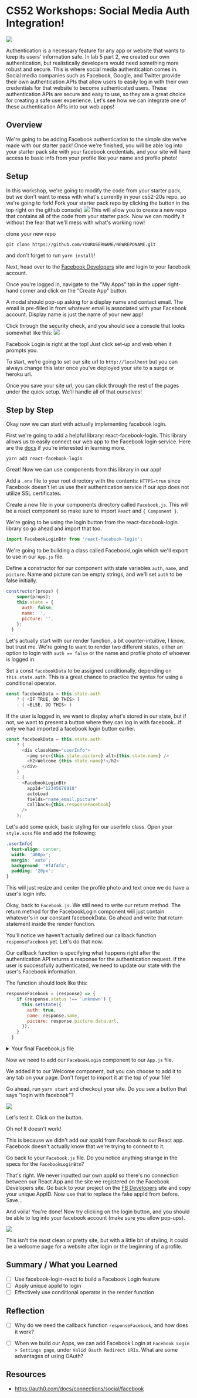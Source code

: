 # CS52 Workshops:  Social Media Auth Integration! 

![](https://media.giphy.com/media/e7yNPQmGUozyU/giphy.gif)

Authentication is a necessary feature for any app or website that wants to keep its users' information safe. In lab 5 part 2, we created our own authentication, but realistically developers would need something more robust and secure. This is where social media authentication comes in. Social media companies such as Facebook, Google, and Twitter provide their own authentication APIs that allow users to easily log in with their own credentials for that website to become authenticated users. These authentication APIs are secure and easy to use, so they are a great choice for creating a safe user experience. Let's see how we can integrate one of these authentication APIs into our web apps!

## Overview

We're going to be adding Facebook authentication to the simple site we've made with our starter pack! Once we're finished, you will be able log into your starter pack site with your facebook credentials, and your site will have access to basic info from your profile like your name and profile photo! 

## Setup
In this workshop, we're going to modify the code from your starter pack, but we don't want to mess with what's currently in your cs52-20s repo, so we're going to fork! 
Fork your starter pack repo by clicking the button in the top right on the github console) 
![](https://i.imgur.com/rm90tKJ.png)
This will allow you to create a new repo that contains all of the code from your starter pack. Now we can modify it without the fear that we'll mess with what's working now! 

clone your new repo 
```
git clone https://github.com/YOURUSERNAME/NEWREPONAME.git
```
and don't forget to run `yarn install`!
   
Next, head over to the [Facebook Developers](https://developers.facebook.com/) site and login to your facebook account. 

Once you're logged in, navigate to the "My Apps" tab in the upper right-hand corner and click on the "Create App" button.

A modal should pop-up asking for a display name and contact email. The email is pre-filled in from whatever email is associated with your Facebook account. Display name is just the name of your new app! 

Click through the security check, and you should see a console that looks somewhat like this: 
![](https://i.imgur.com/btBIXsZ.png)

Facebook Login is right at the top! Just click set-up and web when it prompts you. 

To start, we're going to set our site url to `http://localhost` but you can always change this later once you've deployed your site to a surge or heroku url. 

Once you save your site url, you can click through the rest of the pages under the quick setup. We'll handle all of that ourselves! 


## Step by Step
Okay now we can start with actually implementing facebook login. 

First we're going to add a helpful library: react-facebook-login. This library allows us to easily connect our web app to the Facebook login service. Here are the [docs](https://github.com/ruvictor/facebook-login-react) if you're interested in learning more. 

```
yarn add react-facebook-login
```
Great! Now we can use components from this library in our app! 

Add a `.env` file to your root directory with the contents: `HTTPS=true` since Facebook doesn't let us use their authentication service if our app does not utilize SSL certificates.

Create a new file in your components directory called `Facebook.js`. This will be a react component so make sure to import `React` and `{ Component }`. 

We're going to be using the login button from the react-facebook-login library so go ahead and import that too. 
 ```javascript
import FacebookLoginBtn from 'react-facebook-login';
```
We're going to be building a class called FacebookLogin which we'll export to use in our `App.js` file. 

Define a constructor for our component with state variables `auth`, `name`, and `picture`. Name and picture can be empty strings, and we'll set `auth` to be false initially. 
```javascript 
constructor(props) {
    super(props);
    this.state = {
      auth: false,
      name: '',
      picture: '',
    };
  }
```

Let's actually start with our render function, a bit counter-intuitive, I know, but trust me. We're going to want to render two different states, either an option to login with `auth == false` or the name and profile photo of whoever is logged in. 

Set a const `facebookData` to be assigned conditionally, depending on `this.state.auth`. This is a great chance to practice the syntax for using a conditional operator. 

```javascript
const facebookData = this.state.auth
    ? ( <IF TRUE, DO THIS> )
    : ( <ELSE, DO THIS> )

```

If the user is logged in, we want to display what's stored in our state, but if not, we want to present a button where they can log in with facebook...if only we had imported a facebook login button earlier. 

```javascript
const facebookData = this.state.auth
    ? (
      <div className="userInfo">
        <img src={this.state.picture} alt={this.state.name} />
        <h2>Welcome {this.state.name}!</h2>
      </div>
    )
    : (
      <FacebookLoginBtn
        appId="12345678910"
        autoLoad
        fields="name,email,picture"
        callback={this.responseFacebook}
      />
    );
```
Let's add some quick, basic styling for our userInfo class. Open your `style.scss` file and add the following: 
```css
.userInfo{
  text-align: center;
  width: '400px';
  margin: 'auto';
  background: '#f4f4f4';
  padding: '20px';
}
```
This will just resize and center the profile photo and text once we do have a user's login info. 

Okay, back to `Facebook.js`.
We still need to write our return method. The return method for the FacebookLogin component will just contain whatever's in our constant facebookData. Go ahead and write that return statement inside the render function. 

You'll notice we haven't actually defined our callback function `responseFacebook` yet. Let's do that now. 

Our callback function is specifying what happens right after the authentication API returns a response for the authentication request. If the user is successfully authenticated, we need to update our state with the user's Facebook information.

The function should look like this: 
```javascript
responseFacebook = (response) => {
    if (response.status !== 'unknown') {
      this.setState({
        auth: true,
        name: response.name,
        picture: response.picture.data.url,
      });
    }
  }
```



<details>
 <summary>Your final Facebook.js file </summary>
 
 ```javascript
import React, { Component } from 'react';
import FacebookLoginBtn from 'react-facebook-login';


class FacebookLogin extends Component {
  constructor(props) {
    super(props);
    this.state = {
      auth: false,
      name: '',
      picture: '',
    };
  }

  responseFacebook = (response) => {
    if (response.status !== 'unknown') {
      this.setState({
        auth: true,
        name: response.name,
        picture: response.picture.data.url,
      });
    }
  }

  render() {
    const facebookData = this.state.auth
      ? (
        <div className="userInfo">
          <img src={this.state.picture} alt={this.state.name} />
          <h2>Welcome {this.state.name}!</h2>
        </div>
      )
      : (
        <FacebookLoginBtn
          appId="169627331126024"
          autoLoad
          fields="name,email,picture"
          callback={this.responseFacebook}
        />
      );
    return (
      <div>
        { facebookData}
      </div>
    );
  }
}

export default FacebookLogin;


 ```
</details>


Now we need to add our `FacebookLogin` component to our `App.js` file. 

We added it to our Welcome component, but you can choose to add it to any tab on your page. Don't forget to import it at the top of your file!

Go ahead, run `yarn start` and checkout your site. Do you see a button that says "login with facebook"? 

![](https://i.imgur.com/g24BHvB.png)


Let's test it. Click on the button. 

Oh no! It doesn't work! 

This is because we didn't add our appId from Facebook to our React app. Facebook doesn't actually know that we're trying to connect to it. 

Go back to your `Facebook.js` file. Do you notice anything strange in the specs for the `FacebookLoginBtn`? 

That's right. We never inputted our own appId so there's no connection between our React App and the site we registered on the Facebook Developers site. Go back to your project on the [FB Developers](https://developers.facebook.com/) site and copy your unique AppID. Now use that to replace the fake appId from before. Save...

And voila! You're done! 
Now try clicking on the login button, and you should be able to log into your facebook account (make sure you allow pop-ups). 

![](https://i.imgur.com/D7A2DLK.png)


This isn't the most clean or pretty site, but with a little bit of styling, it could be a welcome page for a website after login or the beginning of a profile. 



## Summary / What you Learned

* [ ] Use facebook-login-react to build a Facebook Login feature
* [ ] Apply unique appId to login
* [ ] Effectively use conditional operator in the render function

## Reflection

* [ ] Why do we need the callback function `responseFacebook`, and how does it work?
* [ ] When we build our Apps, we can add Facebook Login at `Facebook Login > Settings page`, under `Valid Oauth Redirect URIs`. What are some advantages of using OAuth?


## Resources

* https://auth0.com/docs/connections/social/facebook
